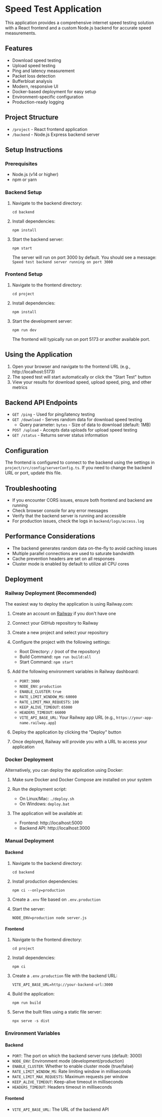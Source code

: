 # Speed Test Application

This application provides a comprehensive internet speed testing solution with a React frontend and a custom Node.js backend for accurate speed measurements.

## Features

- Download speed testing
- Upload speed testing
- Ping and latency measurement
- Packet loss detection
- Bufferbloat analysis
- Modern, responsive UI
- Docker-based deployment for easy setup
- Environment-specific configuration
- Production-ready logging

## Project Structure

- `/project` - React frontend application
- `/backend` - Node.js Express backend server

## Setup Instructions

### Prerequisites

- Node.js (v14 or higher)
- npm or yarn

### Backend Setup

1. Navigate to the backend directory:
   ```
   cd backend
   ```

2. Install dependencies:
   ```
   npm install
   ```

3. Start the backend server:
   ```
   npm start
   ```

   The server will run on port 3000 by default. You should see a message: `Speed test backend server running on port 3000`

### Frontend Setup

1. Navigate to the frontend directory:
   ```
   cd project
   ```

2. Install dependencies:
   ```
   npm install
   ```

3. Start the development server:
   ```
   npm run dev
   ```

   The frontend will typically run on port 5173 or another available port.

## Using the Application

1. Open your browser and navigate to the frontend URL (e.g., http://localhost:5173)
2. The speed test will start automatically or click the "Start Test" button
3. View your results for download speed, upload speed, ping, and other metrics

## Backend API Endpoints

- `GET /ping` - Used for ping/latency testing
- `GET /download` - Serves random data for download speed testing
  - Query parameter: `bytes` - Size of data to download (default: 1MB)
- `POST /upload` - Accepts data uploads for upload speed testing
- `GET /status` - Returns server status information

## Configuration

The frontend is configured to connect to the backend using the settings in `project/src/config/serverConfig.ts`. If you need to change the backend URL or port, update this file.

## Troubleshooting

- If you encounter CORS issues, ensure both frontend and backend are running
- Check browser console for any error messages
- Verify that the backend server is running and accessible
- For production issues, check the logs in `backend/logs/access.log`

## Performance Considerations

- The backend generates random data on-the-fly to avoid caching issues
- Multiple parallel connections are used to saturate bandwidth
- Cache prevention headers are set on all responses
- Cluster mode is enabled by default to utilize all CPU cores

## Deployment

### Railway Deployment (Recommended)

The easiest way to deploy the application is using Railway.com:

1. Create an account on [Railway](https://railway.app/) if you don't have one

2. Connect your GitHub repository to Railway

3. Create a new project and select your repository

4. Configure the project with the following settings:
   - Root Directory: `/` (root of the repository)
   - Build Command: `npm run build:all`
   - Start Command: `npm start`

5. Add the following environment variables in Railway dashboard:
   - `PORT`: `3000`
   - `NODE_ENV`: `production`
   - `ENABLE_CLUSTER`: `true`
   - `RATE_LIMIT_WINDOW_MS`: `60000`
   - `RATE_LIMIT_MAX_REQUESTS`: `100`
   - `KEEP_ALIVE_TIMEOUT`: `65000`
   - `HEADERS_TIMEOUT`: `66000`
   - `VITE_API_BASE_URL`: Your Railway app URL (e.g., `https://your-app-name.railway.app`)

6. Deploy the application by clicking the "Deploy" button

7. Once deployed, Railway will provide you with a URL to access your application

### Docker Deployment

Alternatively, you can deploy the application using Docker:

1. Make sure Docker and Docker Compose are installed on your system

2. Run the deployment script:
   - On Linux/Mac: `./deploy.sh`
   - On Windows: `deploy.bat`

3. The application will be available at:
   - Frontend: http://localhost:5000
   - Backend API: http://localhost:3000

### Manual Deployment

#### Backend

1. Navigate to the backend directory:
   ```
   cd backend
   ```

2. Install production dependencies:
   ```
   npm ci --only=production
   ```

3. Create a `.env` file based on `.env.production`

4. Start the server:
   ```
   NODE_ENV=production node server.js
   ```

#### Frontend

1. Navigate to the frontend directory:
   ```
   cd project
   ```

2. Install dependencies:
   ```
   npm ci
   ```

3. Create a `.env.production` file with the backend URL:
   ```
   VITE_API_BASE_URL=http://your-backend-url:3000
   ```

4. Build the application:
   ```
   npm run build
   ```

5. Serve the built files using a static file server:
   ```
   npx serve -s dist
   ```

### Environment Variables

#### Backend

- `PORT`: The port on which the backend server runs (default: 3000)
- `NODE_ENV`: Environment mode (development/production)
- `ENABLE_CLUSTER`: Whether to enable cluster mode (true/false)
- `RATE_LIMIT_WINDOW_MS`: Rate limiting window in milliseconds
- `RATE_LIMIT_MAX_REQUESTS`: Maximum requests per window
- `KEEP_ALIVE_TIMEOUT`: Keep-alive timeout in milliseconds
- `HEADERS_TIMEOUT`: Headers timeout in milliseconds

#### Frontend

- `VITE_API_BASE_URL`: The URL of the backend API